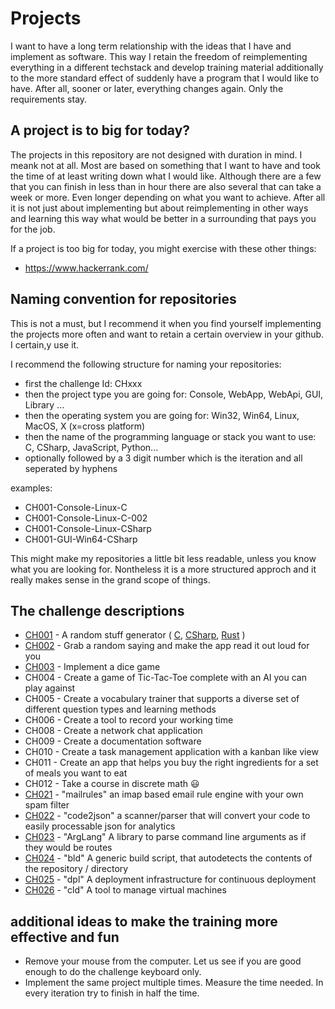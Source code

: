 # Projects

I want to have a long term relationship with the ideas that I have and implement as software.
This way I retain the freedom of reimplementing everything in a different techstack and develop training material additionally to the more standard effect of suddenly have a program that I would like to have. After all, sooner or later, everything changes again. Only the requirements stay.

## A project is to big for today?

The projects in this repository are not designed with duration in mind. I meank not at all. Most are based on something that I want to have and took the time of at least writing down what I would like. 
Although there are a few that you can finish in less than in hour there are also several that can take a week or more. Even longer depending on what you want to achieve. After all it is not just about implementing but about reimplementing in other ways and learning this way what would be better in a surrounding that pays you for the job.

If a project is too big for today, you might exercise with these other things:

- https://www.hackerrank.com/ 

## Naming convention for repositories

This is not a must, but I recommend it when you find yourself implementing the projects more often and want to retain a certain overview in your github. I certain,y use it.

I recommend the following structure for naming your repositories:
 - first the challenge Id: CHxxx
 - then the project type you are going for: Console, WebApp, WebApi, GUI, Library ...
 - then the operating system you are going for: Win32, Win64, Linux, MacOS, X (x=cross platform)
 - then the name of the programming language or stack you want to use: C, CSharp, JavaScript, Python...
 - optionally followed by a 3 digit number which is the iteration
and all seperated by hyphens

examples: 
- CH001-Console-Linux-C
- CH001-Console-Linux-C-002 
- CH001-Console-Linux-CSharp
- CH001-GUI-Win64-CSharp

This might make my repositories a little bit less readable, unless you know what you are looking for. Nontheless it is a more structured approch and it really makes sense in the grand scope of things.

## The challenge descriptions

- [CH001](CH001/README.md) - A random stuff generator ( [C](https://github.com/stho32/CH001-Console-Linux-C), [CSharp](https://github.com/stho32/CH001-Console-Linux-CSharp),  [Rust](https://github.com/stho32/CH001-Console-Linux-Rust) )
- [CH002](CH002/README.md) - Grab a random saying and make the app read it out loud for you
- [CH003](CH003/README.md) - Implement a dice game
- CH004 - Create a game of Tic-Tac-Toe complete with an AI you can play against
- CH005 - Create a vocabulary trainer that supports a diverse set of different question types and learning methods
- CH006 - Create a tool to record your working time
- CH008 - Create a network chat application
- CH009 - Create a documentation software
- CH010 - Create a task management application with a kanban like view
- CH011 - Create an app that helps you buy the right ingredients for a set of meals you want to eat
- CH012 - Take a course in discrete math 😃
- [CH021](CH021/README.md) - "mailrules" an imap based email rule engine with your own spam filter
- [CH022](CH022/README.md) - "code2json" a scanner/parser that will convert your code to easily processable json for analytics
- [CH023](CH023/README.md) - "ArgLang" A library to parse command line arguments as if they would be routes
- [CH024](CH024/README.md) - "bld" A generic build script, that autodetects the contents of the repository / directory
- [CH025](CH025/README.md) - "dpl" A deployment infrastructure for continuous deployment
- [CH026](CH026/README.md) - "cld" A tool to manage virtual machines

## additional ideas to make the training more effective and fun

- Remove your mouse from the computer. Let us see if you are good enough to do the challenge keyboard only.
- Implement the same project multiple times. Measure the time needed. In every iteration try to finish in half the time.
